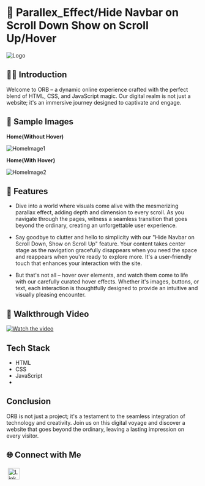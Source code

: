 # 🔆 Parallex_Effect/Hide Navbar on Scroll Down Show on Scroll Up/Hover

![Logo](https://github.com/nickwinbritto/Parallex_Effect/assets/115567222/ae7e1a59-ce4a-4ae8-9c71-32d35c813730)

##  👋🏼 Introduction

Welcome to ORB – a dynamic online experience crafted with the perfect blend of HTML, CSS, and JavaScript magic. Our digital realm is not just a website; it's an immersive journey designed to captivate and engage.

## 🌅 Sample Images
**Home(Without Hover)**

![HomeImage1](https://github.com/nickwinbritto/Parallex_Effect/assets/115567222/97ad89ce-0188-4bf7-8a83-4b39c24d02de)

**Home(With Hover)**

![HomeImage2](https://github.com/nickwinbritto/Parallex_Effect/assets/115567222/00300fc6-4b94-465b-9cf4-3776a3731e06)

## 🎡 Features

- Dive into a world where visuals come alive with the mesmerizing parallax effect, adding depth and dimension to every scroll. As you navigate through the pages, witness a seamless transition that goes beyond the ordinary, creating an unforgettable user experience.

- Say goodbye to clutter and hello to simplicity with our "Hide Navbar on Scroll Down, Show on Scroll Up" feature. Your content takes center stage as the navigation gracefully disappears when you need the space and reappears when you're ready to explore more. It's a user-friendly touch that enhances your interaction with the site.

- But that's not all – hover over elements, and watch them come to life with our carefully curated hover effects. Whether it's images, buttons, or text, each interaction is thoughtfully designed to provide an intuitive and visually pleasing encounter.


## 🐾  Walkthrough Video

[![Watch the video](https://github-production-user-asset-6210df.s3.amazonaws.com/115567222/282074394-44d2be22-c521-49a0-ab60-5791c1fc3abe.JPEG)](https://youtu.be/qzA8cvGmd30)
 
## Tech Stack
- HTML
- CSS
- JavaScript
- 
## Conclusion

ORB is not just a project; it's a testament to the seamless integration of technology and creativity. Join us on this digital voyage and discover a website that goes beyond the ordinary, leaving a lasting impression on every visitor.

## 🌐 Connect with Me

<p>
  <a href="https://www.linkedin.com/in/nickwin-britto-268ab0224" target="_blank" rel="noopener noreferrer">
    <img src="https://img.shields.io/badge/linkedin-%230077B5.svg?style=for-the-badge&logo=linkedin&logoColor=white" alt="LinkedIn" height="30" style="vertical-align:top; margin:4px">
  </a>
</p>






















